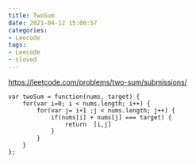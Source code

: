 ```yaml
---
title: TwoSum
date: 2021-04-12 15:00:57
categories: 
- Leecode
tags:
- Leecode
- sloved
---
```


https://leetcode.com/problems/two-sum/submissions/

```
var twoSum = function(nums, target) {
    for(var i=0; i < nums.length; i++) {
        for(var j= i+1 ;j < nums.length; j++) {
            if(nums[i] + nums[j] === target) {
                return  [i,j]
            }
        }
    }
};
```